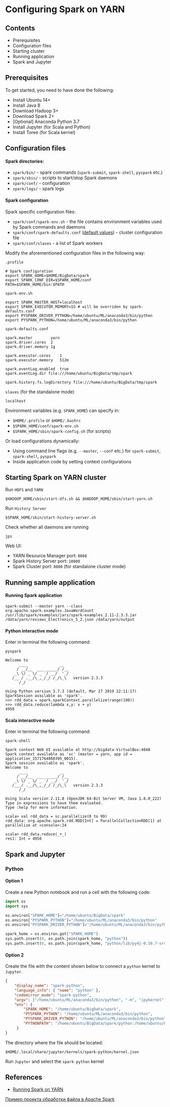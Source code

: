 # Configuring Spark on YARN

## Contents

- Prerequisites
- Configuration files
- Starting cluster
- Running application
- Spark and Jupyter

## Prerequisites

To get started, you need to have done the following:

- Install Ubuntu 14+
- Install Java 8
- Download Hadoop 3+
- Download Spark 2+
- [Optional] Anaconda Python 3.7
- Install Jupyter (for Scala and Python)
- Install Toree (for Scala kernel)

## Configuration files

#### Spark directories:

- `spark/bin/` - spark commands (`spark-submit`, `spark-shell`, `pyspark` etc.)
- `spark/sbin/` - scripts to start/stop Spark daemons
- `spark/conf/` - configuration
- `spark/logs/` - spark logs


#### Spark configuration

Spark specific configuration files:

- `spark/conf/spark-env.sh` - the file contains environment variables used by Spark commands and daemons
- `spark/conf/spark-defaults.conf` ([default values](https://spark.apache.org/docs/2.3.0/configuration.html)) - cluster configuration file
- `spark/conf/slaves` - a list of Spark workers

Modify the aforementioned configuration files in the following way:

`.profile`
```
# Spark configuration
export SPARK_HOME=$HOME/BigData/spark
export SPARK_CONF_DIR=$SPARK_HOME/conf
PATH=$SPARK_HOME/bin:$PATH
```

`spark-env.sh`

```
export SPARK_MASTER_HOST=localhost
export SPARK_EXECUTOR_MEMORY=1G # will be overriden by spark-defaults.conf
export PYSPARK_DRIVER_PYTHON=/home/ubuntu/ML/anaconda3/bin/python
export PYSPARK_PYTHON=/home/ubuntu/ML/anaconda3/bin/python

```

`spark-defaults.conf`

```
spark.master		yarn
spark.driver.cores	2
spark.driver.memory	1g

spark.executor.cores	1
spark.executor.memory	512m

spark.eventLog.enabled	true
spark.eventLog.dir file:///home/ubuntu/BigData/tmp/spark

spark.history.fs.logDirectory file:///home/ubuntu/BigData/tmp/spark
```

`slaves` (for the standalone mode)

```
localhost
```

Environment variables (e.g. `SPARK_HOME`) can specify in:

- `$HOME/.profile` or `$HOME/.bashrc`
- `$SPARK_HOME/conf/spark-env.sh`
- `$SPARK_HOME/sbin/spark-config.sh` (for scripts)

Or load configurations dynamically:
- Using command line flags (e.g. `--master`, `--conf` etc.) for `spark-submit`, `spark-shell`, `pyspark`
- Inside application code by setting context configurations  

## Starting Spark on YARN cluster

Run `HDFS` and `YARN`

`$HADOOP_HOME/sbin/start-dfs.sh && $HADOOP_HOME/sbin/start-yarn.sh`

Run `History Server`

`$SPARK_HOME/sbin/start-history-server.sh`

Check whether all daemons are running

`jps`


Web UI:
- YARN Resource Manager port: `8088`
- Spark History Server port: `18080`
- Spark Cluster port: `8080` (for standalone cluster mode)

## Running sample application

#### Running Spark application

`spark-submit --master yarn --class org.apache.spark.examples.JavaWordCount /usr/lib/spark/examples/jars/spark-examples_2.11-2.3.3.jar /data/yarn/reviews_Electronics_5_2.json /data/yarn/output`

#### Python interactive mode

Enter in terminal the following command:

`pyspark`

```
Welcome to
      ____              __
     / __/__  ___ _____/ /__
    _\ \/ _ \/ _ `/ __/  '_/
   /__ / .__/\_,_/_/ /_/\_\   version 2.3.3
      /_/

Using Python version 3.7.3 (default, Mar 27 2019 22:11:17)
SparkSession available as 'spark'.
>>> rdd_data = spark.sparkContext.parallelize(range(100))
>>> rdd_data.reduce(lambda x,y: x + y)
4950   
```


#### Scala interactive mode

Enter in terminal the following command:

`spark-shell`

```
Spark context Web UI available at http://bigdata-VirtualBox:4040
Spark context available as 'sc' (master = yarn, app id = application_1571764860395_0015).
Spark session available as 'spark'.
Welcome to
      ____              __
     / __/__  ___ _____/ /__
    _\ \/ _ \/ _ `/ __/  '_/
   /___/ .__/\_,_/_/ /_/\_\   version 2.3.3
      /_/
         
Using Scala version 2.11.8 (OpenJDK 64-Bit Server VM, Java 1.8.0_222)
Type in expressions to have them evaluated.
Type :help for more information.

scala> val rdd_data = sc.parallelize(0 to 99)
rdd_data: org.apache.spark.rdd.RDD[Int] = ParallelCollectionRDD[1] at parallelize at <console>:24

scala> rdd_data.reduce(_+_)
res1: Int = 4950
```

## Spark and Jupyter

### Python

#### Option 1

Create a new Python notebook and run a cell with the following code:

```python
import os
import sys

os.environ["SPARK_HOME"]="/home/ubuntu/BigData/spark"
os.environ["PYSPARK_PYTHON"]="/home/ubuntu/ML/anaconda3/bin/python"
os.environ["PYSPARK_DRIVER_PYTHON"]="/home/ubuntu/ML/anaconda3/bin/python"

spark_home = os.environ.get("SPARK_HOME")
sys.path.insert(0, os.path.join(spark_home, "python"))
sys.path.insert(0, os.path.join(spark_home, "python/lib/py4j-0.10.7-src.zip"))
```

#### Option 2

Create the file with the content shown below to connect a `python` kernel to `Jupyter`.

```json
{
    "display_name": "spark-python",
    "language_info": { "name": "python" },
    "codemirror_mode": "spark-python",
    "argv": ["/home/ubuntu/ML/anaconda3/bin/python", "-m", "ipykernel", "-f", "{connection_file}"],
    "env": {
        "SPARK_HOME": "/home/ubuntu/BigData/spark",
        "PYSPARK_PYTHON": "/home/ubuntu/ML/anaconda3/bin/python",
        "PYSPARK_DRIVER_PYTHON": "/home/ubuntu/ML/anaconda3/bin/python",
        "PYTHONPATH": "/home/ubuntu/BigData/spark/python:/home/ubuntu/BigData/spark/python/lib/py4j-0.10.7-src.zip"
     }
}
```

The directory where the file should be located:

`$HOME/.local/share/jupyter/kernels/spark-python/kernel.json`

Run `Jupyter` and select the `spark-python` kernel



## References 

- [Running Spark on YARN](https://spark.apache.org/docs/2.3.0/running-on-yarn.html)


[Пример проекта обработки файла в Apache Spark](https://github.com/SergUSProject/BigDataProcSystems_practice/tree/main/Apache%20Spark/Spark_test)
